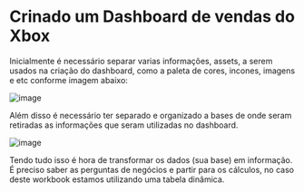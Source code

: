 # Crinado um Dashboard de vendas do Xbox

Inicialmente é necessário separar varias informações, assets, a serem usados na criação do dashboard, como a paleta de cores, incones, imagens e etc conforme imagem abaixo:

![image](https://github.com/user-attachments/assets/19a85de3-d5bf-4452-93c9-1bd79af3d0c2)

Além disso é necessário ter separado e organizado a bases de onde seram retiradas as informações que seram utilizadas no dashboard.

![image](https://github.com/user-attachments/assets/dfcf0554-5816-47b3-872c-c92aaf212319)

Tendo tudo isso é hora de transformar os dados (sua base) em informação. É preciso saber as perguntas de negócios e partir para os cálculos, no caso deste workbook estamos utilizando uma tabela dinâmica.
